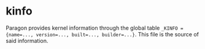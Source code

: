 # kinfo

Paragon provides kernel information through the global table `_KINFO = {name=..., version=..., built=..., builder=...}`.  This file is the source of said information.
